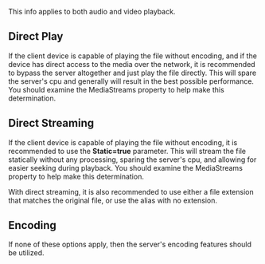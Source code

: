 This info applies to both audio and video playback.

## Direct Play
If the client device is capable of playing the file without encoding, and if the device has direct access to the media over the network, it is recommended to bypass the server altogether and just play the file directly. This will spare the server's cpu and generally will result in the best possible performance. You should examine the MediaStreams property to help make this determination.

## Direct Streaming

If the client device is capable of playing the file without encoding, it is recommended to use the **Static=true** parameter. This will stream the file statically without any processing, sparing the server's cpu, and allowing for easier seeking during playback. You should examine the MediaStreams property to help make this determination.

With direct streaming, it is also recommended to use either a file extension that matches the original file, or use the alias with no extension.

## Encoding
If none of these options apply, then the server's encoding features should be utilized.